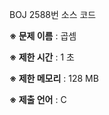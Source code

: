 BOJ 2588번 소스 코드

<b>※ 문제 이름</b> : 곱셈

<b>※ 제한 시간</b> : 1 초

<b>※ 제한 메모리</b> : 128 MB

<b>※ 제출 언어</b> : C
